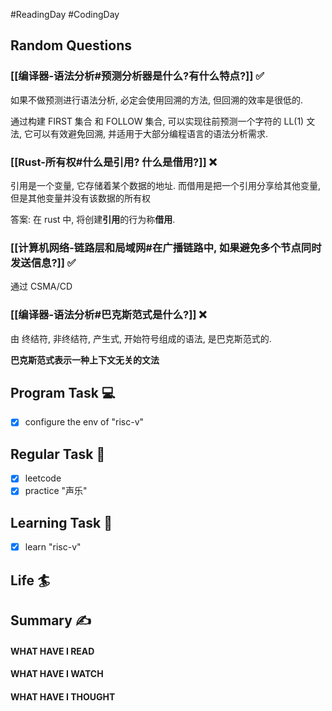 #ReadingDay #CodingDay 
## Random Questions
### [[编译器-语法分析#预测分析器是什么?有什么特点?]] ✅
如果不做预测进行语法分析, 必定会使用回溯的方法, 但回溯的效率是很低的.

通过构建 FIRST 集合 和 FOLLOW 集合, 可以实现往前预测一个字符的 LL(1) 文法, 它可以有效避免回溯, 并适用于大部分编程语言的语法分析需求.

### [[Rust-所有权#什么是引用? 什么是借用?]] ❌
引用是一个变量, 它存储着某个数据的地址. 而借用是把一个引用分享给其他变量, 但是其他变量并没有该数据的所有权

答案: 在 rust 中, 将创建**引用**的行为称**借用**.
### [[计算机网络-链路层和局域网#在广播链路中, 如果避免多个节点同时发送信息?]] ✅
通过 CSMA/CD

### [[编译器-语法分析#巴克斯范式是什么?]] ❌
由 终结符, 非终结符, 产生式, 开始符号组成的语法, 是巴克斯范式的.

**巴克斯范式表示一种上下文无关的文法**


## Program Task  💻
- [x] configure the env of "risc-v"
## Regular Task  🤡
- [x] leetcode
- [x] practice "声乐"

## Learning Task 🎯
- [x] learn "risc-v"
## Life 🏄

## Summary ✍
####  WHAT HAVE I READ

#### WHAT HAVE I WATCH

#### WHAT HAVE I THOUGHT
